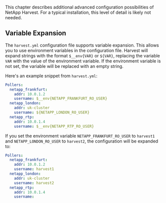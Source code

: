 This chapter describes additional advanced configuration possibilities of NetApp Harvest. For a typical installation, 
this level of detail is likely not needed.

## Variable Expansion

The `harvest.yml` configuration file supports variable expansion.
This allows you to use environment variables in the configuration file.
Harvest will expand strings with the format `$__env{VAR}` or `${VAR}`,
replacing the variable `VAR` with the value of the environment variable.
If the environment variable is not set, the variable will be replaced with an empty string.

Here's an example snippet from `harvest.yml`:

```yaml
Pollers:
  netapp_frankfurt:
    addr: 10.0.1.2
    username: $__env{NETAPP_FRANKFURT_RO_USER}
  netapp_london:
    addr: uk-cluster
    username: ${NETAPP_LONDON_RO_USER}
  netapp_rtp:
    addr: 10.0.1.4
    username: $__env{NETAPP_RTP_RO_USER}
```

If you set the environment variable `NETAPP_FRANKFURT_RO_USER` to `harvest1` and `NETAPP_LONDON_RO_USER` to `harvest2`,
the configuration will be expanded to:

```yaml
Pollers:
  netapp_frankfurt:
    addr: 10.0.1.2
    username: harvest1
  netapp_london:
    addr: uk-cluster
    username: harvest2
  netapp_rtp:
    addr: 10.0.1.4
    username: 
```
